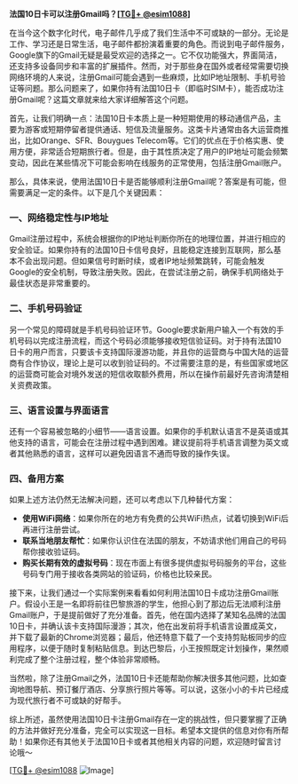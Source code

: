 **法国10日卡可以注册Gmail吗？[[TG💪+ @esim1088](https://t.me/s/esim1088)]**

在当今这个数字化时代，电子邮件几乎成了我们生活中不可或缺的一部分。无论是工作、学习还是日常生活，电子邮件都扮演着重要的角色。而说到电子邮件服务，Google旗下的Gmail无疑是最受欢迎的选择之一。它不仅功能强大，界面简洁，还支持多设备同步和丰富的扩展插件。然而，对于那些身在国外或者经常需要切换网络环境的人来说，注册Gmail可能会遇到一些麻烦，比如IP地址限制、手机号验证等问题。那么问题来了，如果你持有法国10日卡（即临时SIM卡），能否成功注册Gmail呢？这篇文章就来给大家详细解答这个问题。

首先，让我们明确一点：法国10日卡本质上是一种短期使用的移动通信产品，主要为游客或短期停留者提供通话、短信及流量服务。这类卡片通常由各大运营商推出，比如Orange、SFR、Bouygues Telecom等。它们的优点在于价格实惠、使用方便，非常适合短期旅行者。但是，由于其性质决定了用户的IP地址可能会频繁变动，因此在某些情况下可能会影响在线服务的正常使用，包括注册Gmail账户。

那么，具体来说，使用法国10日卡是否能够顺利注册Gmail呢？答案是有可能，但需要满足一定的条件。以下是几个关键因素：

### 一、网络稳定性与IP地址

Gmail注册过程中，系统会根据你的IP地址判断你所在的地理位置，并进行相应的安全验证。如果你持有的法国10日卡信号良好，且能稳定连接到互联网，那么基本不会出现问题。但如果信号时断时续，或者IP地址频繁跳转，可能会触发Google的安全机制，导致注册失败。因此，在尝试注册之前，确保手机网络处于最佳状态是非常重要的。

### 二、手机号码验证

另一个常见的障碍就是手机号码验证环节。Google要求新用户输入一个有效的手机号码以完成注册流程，而这个号码必须能够接收短信验证码。对于持有法国10日卡的用户而言，只要该卡支持国际漫游功能，并且你的运营商与中国大陆的运营商有合作协议，理论上是可以收到验证码的。不过需要注意的是，有些国家或地区的运营商可能会对境外发送的短信收取额外费用，所以在操作前最好先咨询清楚相关资费政策。

### 三、语言设置与界面语言

还有一个容易被忽略的小细节——语言设置。如果你的手机默认语言不是英语或其他支持的语言，可能会在注册过程中遇到困难。建议提前将手机语言调整为英文或者其他熟悉的语言，这样可以避免因语言不通而导致的操作失误。

### 四、备用方案

如果上述方法仍然无法解决问题，还可以考虑以下几种替代方案：

- **使用WiFi网络**：如果你所在的地方有免费的公共WiFi热点，试着切换到WiFi后再进行注册尝试。
- **联系当地朋友帮忙**：如果你认识住在法国的朋友，不妨请求他们用自己的号码帮你接收验证码。
- **购买长期有效的虚拟号码**：现在市面上有很多提供虚拟号码服务的平台，这些号码专门用于接收各类网站的验证码，价格也比较亲民。

接下来，让我们通过一个实际案例来看看如何利用法国10日卡成功注册Gmail账户。假设小王是一名即将前往巴黎旅游的学生，他担心到了那边后无法顺利注册Gmail账户，于是提前做好了充分准备。首先，他在国内选择了某知名品牌的法国10日卡，并确认该卡支持国际漫游；其次，他在出发前将手机语言设置成英文，并下载了最新的Chrome浏览器；最后，他还特意下载了一个支持剪贴板同步的应用程序，以便于随时复制粘贴信息。到达巴黎后，小王按照既定计划操作，果然顺利完成了整个注册过程，整个体验非常顺畅。

当然啦，除了注册Gmail之外，法国10日卡还能帮助你解决很多其他问题，比如查询地图导航、预订餐厅酒店、分享旅行照片等等。可以说，这张小小的卡片已经成为现代旅行者不可或缺的好帮手。

综上所述，虽然使用法国10日卡注册Gmail存在一定的挑战性，但只要掌握了正确的方法并做好充分准备，完全可以实现这一目标。希望本文提供的信息对你有所帮助！如果你还有其他关于法国10日卡或者其他相关内容的问题，欢迎随时留言讨论哦～

[[TG💪+ @esim1088](https://t.me/s/esim1088) ![Image](https://i.postimg.cc/4NQfJmqS/Snipaste-2025-05-13-00-14-12.png)]
